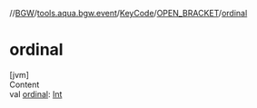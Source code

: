 //[BGW](../../../../index.md)/[tools.aqua.bgw.event](../../index.md)/[KeyCode](../index.md)/[OPEN_BRACKET](index.md)/[ordinal](ordinal.md)



# ordinal  
[jvm]  
Content  
val [ordinal](ordinal.md): [Int](https://kotlinlang.org/api/latest/jvm/stdlib/kotlin/-int/index.html)  



